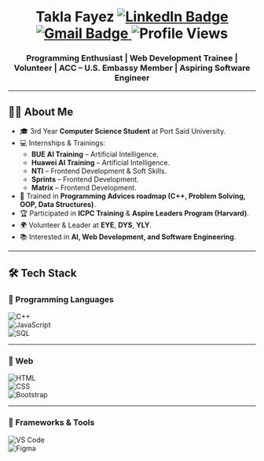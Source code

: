 <div align="center" width="50">



<h1>
  Takla Fayez  
  <a href="https://www.linkedin.com/in/takla-fayez-384744324/" target="_blank">
    <img src="https://img.shields.io/badge/-LinkedIn-blue?style=flat&logo=linkedin&logoColor=white" alt="LinkedIn Badge"/>
  </a>
  <a href="mailto:eng.taklafayez@gmail.com">
    <img src="https://img.shields.io/badge/-Email-red?style=flat&logo=gmail&logoColor=white" alt="Gmail Badge"/>
  </a>
  <img src="https://komarev.com/ghpvc/?username=taklafayez&style=flat&color=green&label=Profile+Views" alt="Profile Views"/>
</h1>

<h3> Programming Enthusiast | Web Development Trainee | Volunteer | ACC – U.S. Embassy Member | Aspiring Software Engineer </h3>

</div>

<hr></hr>

## 👨‍💻 About Me
- 🎓 3rd Year **Computer Science Student** at Port Said University.  
- 💻 Internships & Trainings:  
  - **BUE AI Training** – Artificial Intelligence.  
  - **Huawei AI Training** – Artificial Intelligence.  
  - **NTI** – Frontend Development & Soft Skills.  
  - **Sprints** – Frontend Development.  
  - **Matrix** – Frontend Development.  
- 🚀 Trained in **Programming Advices roadmap (C++, Problem Solving, OOP, Data Structures)**.  
- 🏆 Participated in **ICPC Training** & **Aspire Leaders Program (Harvard)**.  
- 🌍 Volunteer & Leader at **EYE**, **DYS**, **YLY**.  
- 📚 Interested in **AI, Web Development, and Software Engineering**.  

---

## 🛠️ Tech Stack  

### 🔹 Programming Languages  
![C++](https://img.shields.io/badge/C++-00599C?style=flat&logo=c%2B%2B&logoColor=white)  
![JavaScript](https://img.shields.io/badge/JavaScript-323330?style=flat&logo=javascript&logoColor=F7DF1E)  
![SQL](https://img.shields.io/badge/SQL-4479A1?style=flat&logo=mysql&logoColor=white)  

---

### 🔹 Web  
![HTML](https://img.shields.io/badge/HTML5-E34F26?style=flat&logo=html5&logoColor=white)  
![CSS](https://img.shields.io/badge/CSS3-1572B6?style=flat&logo=css3&logoColor=white)  
![Bootstrap](https://img.shields.io/badge/Bootstrap-563D7C?style=flat&logo=bootstrap&logoColor=white)  

---

### 🔹 Frameworks & Tools  
![VS Code](https://img.shields.io/badge/VSCode-0078D4?style=flat&logo=visual-studio-code&logoColor=white)  
![Figma](https://img.shields.io/badge/Figma-F24E1E?style=flat&logo=figma&logoColor=white)  


